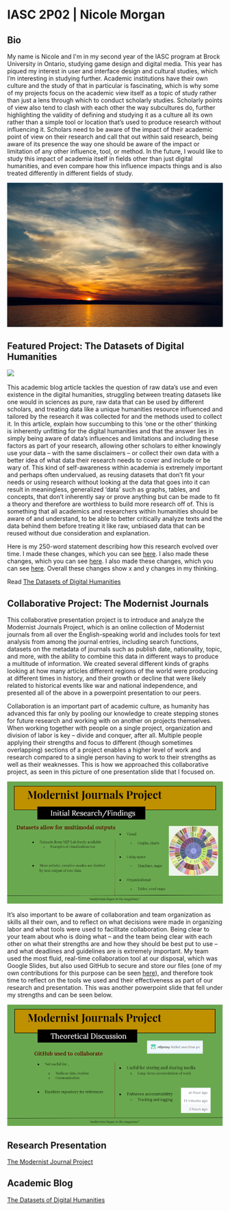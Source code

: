# IASC 2P02 | Nicole Morgan

## Bio

My name is Nicole and I'm in my second year of the IASC program at Brock University in Ontario, studying game design and digital media. This year has piqued my interest in user and interface design and cultural studies, which I’m interesting in studying further. Academic institutions have their own culture and the study of that in particular is fascinating, which is why some of my projects focus on the academic view itself as a topic of study rather than just a lens through which to conduct scholarly studies. Scholarly points of view also tend to clash with each other the way subcultures do, further highlighting the validity of defining and studying it as a culture all its own rather than a simple tool or location that’s used to produce research without influencing it. Scholars need to be aware of the impact of their academic point of view on their research and call that out within said research, being aware of its presence the way one should be aware of the impact or limitation of any other influence, tool, or method. In the future, I would like to study this impact of academia itself in fields other than just digital humanities, and even compare how this influence impacts things and is also treated differently in different fields of study.

![](images/sunset.jpg)


## Featured Project: The Datasets of Digital Humanities

![](images/featured.jpg)

This academic blog article tackles the question of raw data’s use and even existence in the digital humanities, struggling between treating datasets like one would in sciences as pure, raw data that can be used by different scholars, and treating data like a unique humanities resource influenced and tailored by the research it was collected for and the methods used to collect it. In this article, explain how succumbing to this ‘one or the other’ thinking is inherently unfitting for the digital humanities and that the answer lies in simply being aware of data’s influences and limitations and including these factors as part of your research, allowing other scholars to either knowingly use your data – with the same disclaimers – or collect their own data with a better idea of what data their research needs to cover and include or be wary of. This kind of self-awareness within academia is extremely important and perhaps often undervalued, as reusing datasets that don’t fit your needs or using research without looking at the data that goes into it can result in meaningless, generalized ‘data’ such as graphs, tables, and concepts, that don’t inherently say or prove anything but can be made to fit a theory and therefore are worthless to build more research off of. This is something that all academics and researchers within humanities should be aware of and understand, to be able to better critically analyze texts and the data behind them before treating it like raw, unbiased data that can be reused without due consideration and explanation.

Here is my 250-word statement describing how this research evolved over time. I made these changes, which you can see [here](https://github.com/IascAtBrock/IASC-2P02/commit/e988a63313929f7cbc1ec1fcda305aa3e536a342). I also made these changes, which you can see [here](https://github.com/IascAtBrock/IASC-2P02/commit/a778e6e587cb17d99e430e18bae3e4e0d0d128b5). I also made these changes, which you can see [here](https://github.com/IascAtBrock/IASC-2P02/commit/2a63e808d7e977fbf58a29a5626189876dbf1934). Overall these changes show x and y changes in my thinking.

Read [The Datasets of Digital Humanities](blog)


## Collaborative Project: The Modernist Journals

This collaborative presentation project is to introduce and analyze the Modernist Journals Project, which is an online collection of Modernist journals from all over the English-speaking world and includes tools for text analysis from among the journal entries, including search functions, datasets on the metadata of journals such as publish date, nationality, topic, and more, with the ability to combine this data in different ways to produce a multitude of information. We created several different kinds of graphs looking at how many articles different regions of the world were producing at different times in history, and their growth or decline that were likely related to historical events like war and national independence, and presented all of the above in a powerpoint presentation to our peers. 

Collaboration is an important part of academic culture, as humanity has advanced this far only by pooling our knowledge to create stepping stones for future research and working with on another on projects themselves. When working together with people on a single project, organization and division of labor is key – divide and conquer, after all. Multiple people applying their strengths and focus to different (though sometimes overlapping) sections of a project enables a higher level of work and research compared to a single person having to work to their strengths as well as their weaknesses. This is how we approached this collaborative project, as seen in this picture of one presentation slide that I focused on.

![](images/modernpic1.PNG)

It’s also important to be aware of collaboration and team organization as skills all their own, and to reflect on what decisions were made in organizing labor and what tools were used to facilitate collaboration. Being clear to your team about who is doing what – and the team being clear with each other on what their strengths are and how they should be best put to use – and what deadlines and guidelines are is extremely important. My team used the most fluid, real-time collaboration tool at our disposal, which was Google Slides, but also used GitHub to secure and store our files (one of my own contributions for this purpose can be seen [here]( https://github.com/IascAtBrock/IASC-2P02-TeamPresentations/commit/75971ef1b5bdd7b2f04d5ecf8b9dd732a56b993f)), and therefore took time to reflect on the tools we used and their effectiveness as part of our research and presentation. This was another powerpoint slide that fell under my strengths and can be seen below.

![](images/modernpic2.PNG)


## Research Presentation

[The Modernist Journal Project](reveal/index.html)


## Academic Blog

[The Datasets of Digital Humanities](blog)
